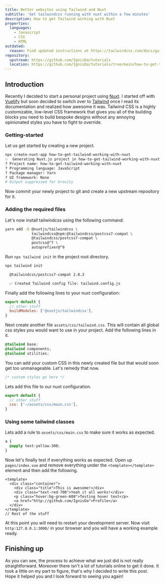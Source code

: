 ```yaml
---
title: Better websites using Tailwind and Nuxt
subtitle: 'Get tailwindcss running with nuxt within a few minutes'
description: How to get Tailwind working with Nuxt
properties:
  languages:
    - Javascript
    - CSS
    - HTML
outdated:
  reason: Find updated instructions at https://tailwindcss.com/docs/guides/nuxtjs
repository:
  upstream: https://github.com/IgnisDa/tutorials
  location: https://github.com/IgnisDa/tutorials/tree/main/how-to-get-tailwind-working-with-nuxt
---
```


## Introduction

Recently I decided to start a personal project using [Nuxt][1]. I started off
with [Vuetify][2] but soon decided to switch over to [Tailwind][3] once I read
its documentation and realized how awesome it was. Tailwind CSS is a highly
customizable, low-level CSS framework that gives you all of the building blocks
you need to build bespoke designs without any annoying opinionated styles you
have to fight to override.

### Getting-started

Let us get started by creating a new project.

```bash
npx create-nuxt-app how-to-get-tailwind-working-with-nuxt
✨  Generating Nuxt.js project in how-to-get-tailwind-working-with-nuxt
? Project name: how-to-get-tailwind-working-with-nuxt
? Programming language: JavaScript
? Package manager: Yarn
? UI framework: None
# Output suppressed for brevity
```

Now commit your newly project to git and create a new upstream repository for
it.

### Adding the required files

Let's now install tailwindcss using the following command:

```bash
yarn add -D @nuxtjs/tailwindcss \
            tailwindcss@npm:@tailwindcss/postcss7-compat \
            @tailwindcss/postcss7-compat \
            postcss@^7 \
            autoprefixer@^9
```

Run `npx tailwind init` in the project root directory.

```bash
npx tailwind init

  @tailwindcss/postcss7-compat 2.0.3

  ✅ Created Tailwind config file: tailwind.config.js
```

Finally add the following lines to your nuxt configuration:

```javascript [nuxt.config.js]
export default {
  // other stuff
  buildModules: ['@nuxtjs/tailwindcss'],
}
```

Next create another file `assets/css/tailwind.css`. This will contain all global
css styles you would want to use in your project. Add the following lines in it.

```css [assets/css/tailwind.css]
@tailwind base;
@tailwind components;
@tailwind utilities;
```

You can add your custom CSS in this newly created file but that would soon get
too unmanageable. Let's remedy that now.

```css [assets/css/main.css]
/* custom styles go here */
```

Lets add this file to our nuxt configuration.

```javascript [nuxt.config.js]
export default {
  // other stuff
  css: ['~/assets/css/main.css'],
}
```

### Using some tailwind classes

Lets add a rule to `assets/css/main.css` to make sure it works as expected.

```css [assets/css/main.css]
a {
  @apply text-yellow-300;
}
```

Now let's finally test if everything works as expected. Open up
`pages/index.vue` and remove everything under the `<template></template>`
element and then add the following.

```vue [pages/index.vue]
<template>
  <div class="container">
    <div class="title">This is awesome!</div>
    <div class="text-red-700">Yeah it all works!</div>
    <p class="hover:bg-green-600">Testing hover text</p>
    <a href="http://github.com/IgnisDa">Profile</a>
  </div>
</template>
// Rest of the stuff
```

At this point you will need to restart your development server. Now visit
`http:127.0.0.1:3000/` in your browser and you will have a working example
ready.

## Finishing up

As you can see, the process to achieve what we just did is not really
straightforward. Moreover there isn't a lot of tutorials online to get it done.
It took a little on my part to figure, that's why I decided to write this post.
Hope it helped you and I look forward to seeing you again!

[1]: https://nuxtjs.org/
[2]: https://dev.vuetifyjs.com/en/
[3]: https://tailwindcss.com/
